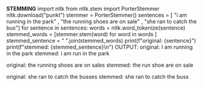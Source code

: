 ****STEMMING****
import nltk
from nltk.stem import PorterStemmer
nltk.download("punkt")
stemmer = PorterStemmer()
sentences = [ "i am running in the park" ,
              "the running shoes are on sale" ,
              "she ran to catch the bus"]
for sentence in sentences:
  words = nltk.word_tokenize(sentence)
  stemmed_words = [stemmer.stem(word) for word in words ]
  stemmed_sentence = " ".join(stemmed_words)
  print(f"original: {sentence}")
  print(f"stemmed: {stemmed_sentence}\n")
  OUTPUT: 
original: I am running in the park
stemmed: i am run in the park

original: the running shoes are on sales
stemmed: the run shoe are on sale

original: she ran to catch the busses
stemmed: she ran to catch the buss
